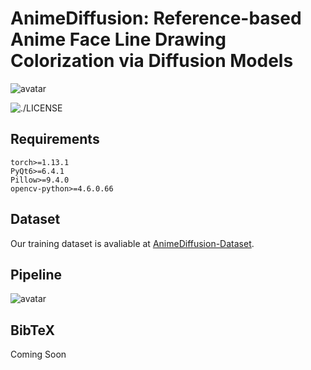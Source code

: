 # AnimeDiffusion: Reference-based Anime Face Line Drawing Colorization via Diffusion Models

![avatar](https://xq-meng.github.io/resources/image/AnimeDiffusion/teaser.jpg)

![./LICENSE](https://img.shields.io/bower/l/bootstrap)

## Requirements

```
torch>=1.13.1
PyQt6>=6.4.1
Pillow>=9.4.0
opencv-python>=4.6.0.66
```

## Dataset

Our training dataset is avaliable at [AnimeDiffusion-Dataset](https://forms.gle/rHUsuSfq7RR5fpYNA).

## Pipeline

![avatar](https://xq-meng.github.io/resources/image/AnimeDiffusion/framework.png)

## BibTeX

Coming Soon